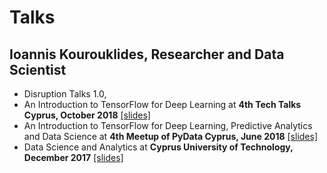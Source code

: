 # Talks
## Ioannis Kourouklides, Researcher and Data Scientist

- Disruption Talks 1.0, 
- An Introduction to TensorFlow for Deep Learning at __4th Tech Talks Cyprus, October 2018__ [[slides]](https://goo.gl/uaeWA2)
- An Introduction to TensorFlow for Deep Learning, Predictive Analytics and Data Science at __4th Meetup of PyData Cyprus, June 2018__ [[slides]](https://goo.gl/FpQptB)
- Data Science and Analytics at __Cyprus University of Technology, December 2017__ [[slides]](https://goo.gl/AusUxV)
